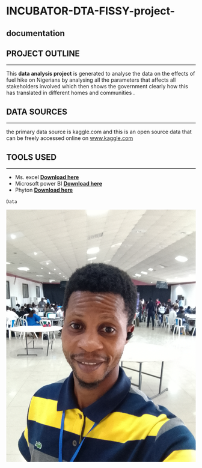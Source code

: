 # INCUBATOR-DTA-FISSY-project-
## documentation
## PROJECT OUTLINE
---
This **data analysis project** is generated to analyse the data on the effects of fuel hike on Nigerians by analysing all the parameters that affects all stakeholders involved which then shows the government clearly how this has translated in different homes and communities .
## DATA SOURCES
---
the primary data source is kaggle.com and this is an open source data that can be freely accessed online on www.kaggle.com
## TOOLS USED
---
- Ms. excel **[Download here](https://microsoftexcel)**
- Microsoft power BI **[Download here](https://microsoft.com)**
- Phyton **[Download here](https://phyton.org)**
```
Data

```
![](IMG_20240527_120829_699.jpg)



